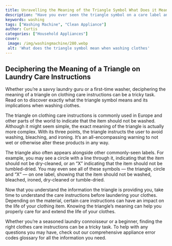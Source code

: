 ```yaml
---
title: Unravelling the Meaning of the Triangle Symbol What Does it Mean When Washing Clothes
description: "Have you ever seen the triangle symbol on a care label and wondered what it means Find out in this blog post to learn the history and symbolism of the triangle symbol in washing clothes and how to use it to achieve a successful laundry day"
keywords: washing
tags: ["Washing Machine", "Clean Appliance"]
author: Curtis
categories: ["Household Appliances"]
cover: 
 image: /img/washingmachine/280.webp
 alt: 'What does the triangle symbol mean when washing clothes'
---
```

## Deciphering the Meaning of a Triangle on Laundry Care Instructions
Whether you’re a savvy laundry guru or a first-time washer, deciphering the meaning of a triangle on clothing care instructions can be a tricky task. Read on to discover exactly what the triangle symbol means and its implications when washing clothes.

The triangle on clothing care instructions is commonly used in Europe and other parts of the world to indicate that the item should not be washed. Although it might seem simple, the exact meaning of the triangle is actually more complex. With its three points, the triangle instructs the user to avoid washing, bleaching, and ironing. It’s an all-encompassing warning to not wet or otherwise alter these products in any way.

The triangle also often appears alongside other commonly-seen labels. For example, you may see a circle with a line through it, indicating that the item should not be dry-cleaned, or an “X” indicating that the item should not be tumbled-dried. You may even see all of these symbols — the triangle, circle and “X” — on one label, showing that the item should not be washed, bleached, ironed, dry-cleaned or tumble-dried.

Now that you understand the information the triangle is providing you, take time to understand the care instructions before laundering your clothes. Depending on the material, certain care instructions can have an impact on the life of your clothing item. Knowing the triangle’s meaning can help you properly care for and extend the life of your clothes.

Whether you’re a seasoned laundry connoisseur or a beginner, finding the right clothes care instructions can be a tricky task. To help with any questions you may have, check out our comprehensive appliance error codes glossary for all the information you need.
